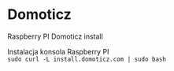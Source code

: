 # Domoticz
Raspberry PI Domoticz install

Instalacja konsola Raspberry PI <br>
``sudo curl -L install.domoticz.com | sudo bash``

